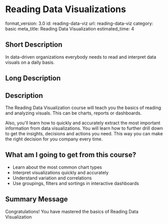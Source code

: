 # Reading Data Visualizations
format_version: 3.0
id: reading-data-viz
url: reading-data-viz
category: basic
meta_title: Reading Data Visualization
estimated_time: 4


## Short Description

In data-driven organizations everybody needs to read and interpret data visuals on a daily basis.

## Long Description

<div class="course_information description-div">
<h2>Description</h2>
<p>The Reading Data Visualization course will teach you the basics of reading and analyzing visuals. This can be charts, reports or dashboards.</p>
<p>Also, you'll learn how to quickly and accurately extract the most important information from data visualizations. You will learn how to further drill down to get the insights, decisions and actions you need. This way you can make the right decision for you company every time. 
</p>
</div>

<div class="course_information profits-div">
<h2>What am I going to get from this course?</h2>
<ul>
	<li>Learn about the most common chart types</li>
	<li>Interpret visualizations quickly and accurately </li>
	<li>Understand variation and correlations</li>
	<li>Use groupings, filters and sortings in interactive dashboards</li>
</ul>
</div>



## Summary Message

Congratulations! You have mastered the basics of Reading Data Visualization
